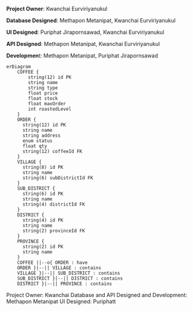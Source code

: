 **Project Owner**: Kwanchai Eurviriyanukul

**Database Designed**: Methapon Metanipat, Kwanchai Eurviriyanukul

**UI Designed**: Puriphat Jirapornsawad, Kwanchai Eurviriyanukul

**API Designed**: Methapon Metanipat, Kwanchai Eurviriyanukul

**Developmen**t: Methapon Metanipat, Puriphat Jirapornsawad

```mermaid
erDiagram
    COFFEE {
        string(12) id PK
        string name
        string type
        float price
        float stock
        float maxOrder
        int roastedLevel
    }
    ORDER {
      string(12) id PK
      string name
      string address
      enum status
      float qty
      string(12) coffeeId FK
    }
    VILLAGE {
      string(8) id PK
      string name
      string(6) subDistrictId FK
    }
    SUB_DISTRICT {
      string(6) id PK
      string name
      string(4) districtId FK
    }
    DISTRICT {
      string(4) id PK
      string name
      string(2) provinceId FK
    }
    PROVINCE {
      string(2) id PK
      string name
    }
    COFFEE ||--o{ ORDER : have
    ORDER }|--|| VILLAGE : contains
    VILLAGE }|--|| SUB_DISTRICT : contains
    SUB_DISTRICT }|--|| DISTRICT : contains
    DISTRICT }|--|| PROVINCE : contains
```
Project Owner: Kwanchai
Database and API Designed and Development: Methapon Metanipat
UI Designed: Puriphatt
